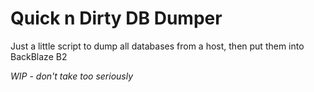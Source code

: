 # Quick n Dirty DB Dumper
Just a little script to dump all databases from a host, then put them into BackBlaze B2

_WIP - don't take too seriously_
